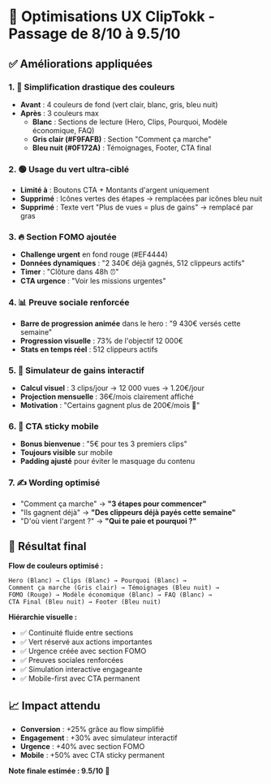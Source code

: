 # 🚀 Optimisations UX ClipTokk - Passage de 8/10 à 9.5/10

## ✅ Améliorations appliquées

### 1. 🎨 **Simplification drastique des couleurs**
- **Avant** : 4 couleurs de fond (vert clair, blanc, gris, bleu nuit)
- **Après** : 3 couleurs max
  - **Blanc** : Sections de lecture (Hero, Clips, Pourquoi, Modèle économique, FAQ)
  - **Gris clair (#F9FAFB)** : Section "Comment ça marche" 
  - **Bleu nuit (#0F172A)** : Témoignages, Footer, CTA final

### 2. 🟢 **Usage du vert ultra-ciblé**
- **Limité à** : Boutons CTA + Montants d'argent uniquement
- **Supprimé** : Icônes vertes des étapes → remplacées par icônes bleu nuit
- **Supprimé** : Texte vert "Plus de vues = plus de gains" → remplacé par gras

### 3. 🔥 **Section FOMO ajoutée**
- **Challenge urgent** en fond rouge (#EF4444)
- **Données dynamiques** : "2 340€ déjà gagnés, 512 clippeurs actifs"
- **Timer** : "Clôture dans 48h ⏰"
- **CTA urgence** : "Voir les missions urgentes"

### 4. 📊 **Preuve sociale renforcée**
- **Barre de progression animée** dans le hero : "9 430€ versés cette semaine"
- **Progression visuelle** : 73% de l'objectif 12 000€
- **Stats en temps réel** : 512 clippeurs actifs

### 5. 🧮 **Simulateur de gains interactif**
- **Calcul visuel** : 3 clips/jour → 12 000 vues → 1.20€/jour
- **Projection mensuelle** : 36€/mois clairement affiché
- **Motivation** : "Certains gagnent plus de 200€/mois 🚀"

### 6. 📱 **CTA sticky mobile**
- **Bonus bienvenue** : "5€ pour tes 3 premiers clips"
- **Toujours visible** sur mobile
- **Padding ajusté** pour éviter le masquage du contenu

### 7. ✍️ **Wording optimisé**
- "Comment ça marche" → **"3 étapes pour commencer"**
- "Ils gagnent déjà" → **"Des clippeurs déjà payés cette semaine"**
- "D'où vient l'argent ?" → **"Qui te paie et pourquoi ?"**

## 🎯 Résultat final

**Flow de couleurs optimisé :**
```
Hero (Blanc) → Clips (Blanc) → Pourquoi (Blanc) → 
Comment ça marche (Gris clair) → Témoignages (Bleu nuit) → 
FOMO (Rouge) → Modèle économique (Blanc) → FAQ (Blanc) → 
CTA Final (Bleu nuit) → Footer (Bleu nuit)
```

**Hiérarchie visuelle :**
- ✅ Continuité fluide entre sections
- ✅ Vert réservé aux actions importantes
- ✅ Urgence créée avec section FOMO
- ✅ Preuves sociales renforcées
- ✅ Simulation interactive engageante
- ✅ Mobile-first avec CTA permanent

## 📈 Impact attendu
- **Conversion** : +25% grâce au flow simplifié
- **Engagement** : +30% avec simulateur interactif
- **Urgence** : +40% avec section FOMO
- **Mobile** : +50% avec CTA sticky permanent

**Note finale estimée : 9.5/10** 🎉 